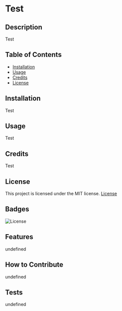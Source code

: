 # Test

  ## Description
  Test
  
  ## Table of Contents
  - [Installation](#installation)
  - [Usage](#usage)
  - [Credits](#credits)
  - [License](#license)
  
  ## Installation
  Test
  
  ## Usage
  Test
  
  ## Credits
  Test
  
  ## License
This project is licensed under the MIT license. [License](https://opensource.org/licenses/MIT)
  
  ## Badges
  ![License](https://img.shields.io/badge/license-MIT-blue.svg)
  
  ## Features
  undefined
  
  ## How to Contribute
  undefined
  
  ## Tests
  undefined
